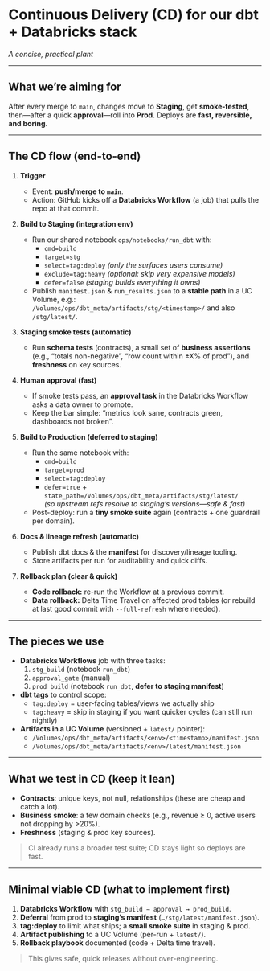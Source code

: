 # Continuous Delivery (CD) for our dbt + Databricks stack  
*A concise, practical plant*

---

## What we’re aiming for
After every merge to `main`, changes move to **Staging**, get **smoke-tested**, then—after a quick **approval**—roll into **Prod**. Deploys are **fast, reversible, and boring**.

---

## The CD flow (end-to-end)

1) **Trigger**  
   - Event: **push/merge to `main`**.  
   - Action: GitHub kicks off a **Databricks Workflow** (a job) that pulls the repo at that commit.

2) **Build to Staging (integration env)**  
   - Run our shared notebook `ops/notebooks/run_dbt` with:  
     - `cmd=build`  
     - `target=stg`  
     - `select=tag:deploy` *(only the surfaces users consume)*  
     - `exclude=tag:heavy` *(optional: skip very expensive models)*  
     - `defer=false` *(staging builds everything it owns)*  
   - Publish `manifest.json` & `run_results.json` to a **stable path** in a UC Volume, e.g.:  
     `/Volumes/ops/dbt_meta/artifacts/stg/<timestamp>/` and also `/stg/latest/`.

3) **Staging smoke tests (automatic)**  
   - Run **schema tests** (contracts), a small set of **business assertions** (e.g., “totals non-negative”, “row count within ±X% of prod”), and **freshness** on key sources.  


4) **Human approval (fast)**  
   - If smoke tests pass, an **approval task** in the Databricks Workflow asks a data owner to promote.  
   - Keep the bar simple: “metrics look sane, contracts green, dashboards not broken”.

5) **Build to Production (deferred to staging)**  
   - Run the same notebook with:  
     - `cmd=build`  
     - `target=prod`  
     - `select=tag:deploy`  
     - `defer=true` + `state_path=/Volumes/ops/dbt_meta/artifacts/stg/latest/`  
       *(so upstream refs resolve to staging’s versions—safe & fast)*  
   - Post-deploy: run a **tiny smoke suite** again (contracts + one guardrail per domain).

6) **Docs & lineage refresh (automatic)**  
   - Publish dbt docs & the **manifest** for discovery/lineage tooling.  
   - Store artifacts per run for auditability and quick diffs.

7) **Rollback plan (clear & quick)**  
   - **Code rollback:** re-run the Workflow at a previous commit.  
   - **Data rollback:** Delta Time Travel on affected prod tables (or rebuild at last good commit with `--full-refresh` where needed).

---

## The pieces we use

- **Databricks Workflows** job with three tasks:
  1. `stg_build` (notebook `run_dbt`)  
  2. `approval_gate` (manual)  
  3. `prod_build` (notebook `run_dbt`, **defer to staging manifest**)  
- **dbt tags** to control scope:  
  - `tag:deploy` = user-facing tables/views we actually ship  
  - `tag:heavy` = skip in staging if you want quicker cycles (can still run nightly)  
- **Artifacts in a UC Volume** (versioned + `latest/` pointer):  
  - `/Volumes/ops/dbt_meta/artifacts/<env>/<timestamp>/manifest.json`  
  - `/Volumes/ops/dbt_meta/artifacts/<env>/latest/manifest.json`

---

## What we test in CD (keep it lean)

- **Contracts**: unique keys, not null, relationships (these are cheap and catch a lot).  
- **Business smoke**: a few domain checks (e.g., revenue ≥ 0, active users not dropping by >20%).
- **Freshness** (staging & prod key sources).

> CI already runs a broader test suite; CD stays light so deploys are fast.


---

## Minimal viable CD (what to implement first)

1. **Databricks Workflow** with `stg_build → approval → prod_build`.  
2. **Deferral** from prod to **staging’s manifest** (`…/stg/latest/manifest.json`).  
3. **tag:deploy** to limit what ships; a **small smoke suite** in staging & prod.  
4. **Artifact publishing** to a UC Volume (per-run + `latest/`).  
5. **Rollback playbook** documented (code + Delta time travel).

> This gives safe, quick releases without over-engineering.
